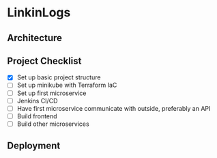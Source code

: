 # LinkinLogs
## Architecture
## Project Checklist
- [x] Set up basic project structure
- [ ] Set up minikube with Terraform IaC
- [ ] Set up first microservice
- [ ] Jenkins CI/CD
- [ ] Have first microservice communicate with outside, preferably an API
- [ ] Build frontend 
- [ ] Build other microservices
## Deployment
